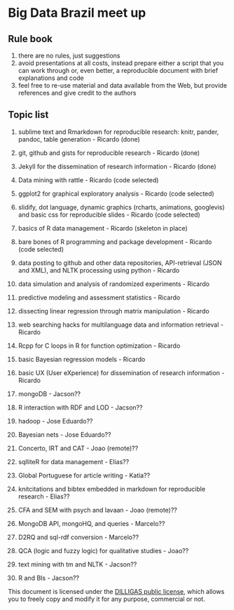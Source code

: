# Big Data Brazil meet up


## Rule book

1. there are no rules, just suggestions
1. avoid presentations at all costs, instead prepare either a script that you can work through or, even better, a reproducible document with brief explanations and code
1. feel free to re-use material and data available from the Web, but provide references and give credit to the authors


## Topic list

1. sublime text and Rmarkdown for reproducible research: knitr, pander, pandoc, table generation - Ricardo (done)
1. git, github and gists for reproducible research - Ricardo (done)
1. Jekyll for the dissemination of research information - Ricardo (done)
1. Data mining with rattle - Ricardo (code selected)
1. ggplot2 for graphical exploratory analysis - Ricardo (code selected)
1. slidify, dot language, dynamic graphics (rcharts, animations, googlevis) and basic css for reproducible slides - Ricardo (code selected)
1. basics of R data management - Ricardo (skeleton in place)


1. bare bones of R programming and package development - Ricardo (code selected)
1. data posting to github and other data repositories, API-retrieval (JSON and XML), and NLTK processing using python - Ricardo
1. data simulation and analysis of randomized experiments - Ricardo
1. predictive modeling and assessment statistics - Ricardo
1. dissecting linear regression through matrix manipulation - Ricardo
1. web searching hacks for multilanguage data and information retrieval - Ricardo
1. Rcpp for C loops in R for function optimization - Ricardo
1. basic Bayesian regression models - Ricardo
1. basic UX (User eXperience) for dissemination of research information - Ricardo
1. mongoDB - Jacson??
1. R interaction with RDF and LOD - Jacson??
1. hadoop - Jose Eduardo??
1. Bayesian nets - Jose Eduardo??
1. Concerto, IRT and CAT - Joao (remote)??
1. sqlliteR for data management - Elias??
1. Global Portuguese for article writing - Katia??
1. knitcitations and bibtex embedded in markdown for reproducible research - Elias??
1. CFA and SEM with psych and lavaan - Joao (remote)??
1. MongoDB API, mongoHQ, and queries - Marcelo??
1. D2RQ and sql-rdf conversion - Marcelo??
1. QCA (logic and fuzzy logic) for qualitative studies - Joao??
1. text mining with tm and NLTK - Jacson??
1. R and BIs - Jacson??

This document is licensed under the [DILLIGAS public license](https://gist.github.com/rpietro/6114401), which allows you to freely copy and modify it for any purpose, commercial or not.